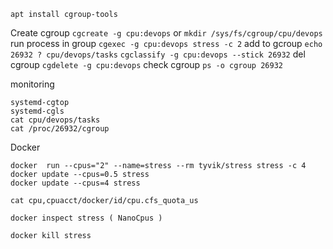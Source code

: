 ```
apt install cgroup-tools
```

Create cgroup ```cgcreate -g cpu:devops``` or ```mkdir /sys/fs/cgroup/cpu/devops```
run process in group  ```cgexec -g cpu:devops stress -c 2```
add to gcroup ```echo 26932 ? cpu/devops/tasks``` ```cgclassify -g cpu:devops --stick 26932```
del cgroup ```cgdelete -g cpu:devops```
check cgroup ```ps -o cgroup 26932```

monitoring 
```
systemd-cgtop
systemd-cgls
cat cpu/devops/tasks
cat /proc/26932/cgroup
```


Docker
```
docker  run --cpus="2" --name=stress --rm tyvik/stress stress -c 4
docker update --cpus=0.5 stress
docker update --cpus=4 stress

cat cpu,cpuacct/docker/id/cpu.cfs_quota_us

docker inspect stress ( NanoCpus )

docker kill stress

